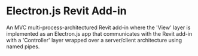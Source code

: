 # Electron.js Revit Add-in
An MVC multi-process-architectured Revit add-in where the 'View' layer is implemented as an Electron.js app that communicates with the Revit add-in with a 'Controller' layer wrapped over a server/client architecture using named pipes.
